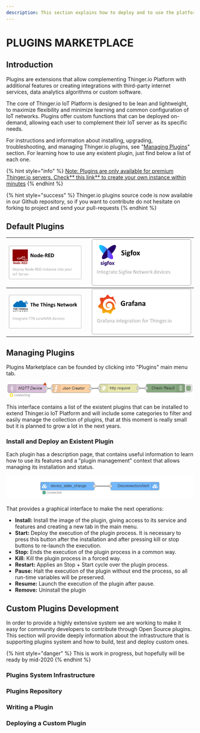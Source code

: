 ```yaml
---
description: This section explains how to deploy and to use the platform Plugins System
---
```


# PLUGINS MARKETPLACE

## Introduction

Plugins are extensions that allow complementing Thinger.io Platform with additional features or creating integrations with third-party internet services, data analytics algorithms or custom software.&#x20;

The core of Thinger.io IoT Platform is designed to be lean and lightweight, to maximize flexibility and minimize learning and common configuration of IoT networks.  Plugins offer custom functions that can be deployed on-demand,  allowing each user to complement their IoT server as its specific needs.

For instructions and information about installing, upgrading, troubleshooting, and managing Thinger.io plugins, see "[Managing Plugins](https://app.gitbook.com/@thinger-io/s/docs/\~/drafts/-LrOtZT2lM\_x5eeYS6ra/primary/plugins#managing-plugins)" section. For learning how to use any existent plugin, just find below a list of each one.

{% hint style="info" %}
[Note: Plugins are only available for premium Thinger.io servers. Check** this link** to create your own instance within minutes](https://pricing.thinger.io)
{% endhint %}

{% hint style="success" %}
Thinger.io plugins source code is now available in our Github repository, so if you want to contribute do not hesitate on forking to project and send your pull-requests
{% endhint %}

## Default Plugins

| [![](../.gitbook/assets/imagen1sas.png)](node-red.md)          |                 | [![](../.gitbook/assets/imagen12.png)](sigfox.md) |
| -------------------------------------------------------------- | --------------- | ------------------------------------------------- |
| [![](../.gitbook/assets/imagen123.png)](the-things-network.md) |                 | ![](<../.gitbook/assets/imagen12 (1).png>)        |

## Managing Plugins

Plugins Marketplace can be founded by clicking into "Plugins" main menu tab. &#x20;

![](<../.gitbook/assets/image (185).png>)

This interface contains a list of the existent plugins that can be installed to extend Thinger.io IoT Platform and will include some categories to filter and easily manage the collection of plugins, that at this moment is really small but it is planned to grow a lot in the next years.&#x20;

### Install and Deploy an Existent Plugin

Each plugin has a description page, that contains useful information to learn how to use its features and a "plugin management" context that allows managing its installation and status.

![](<../.gitbook/assets/image (198).png>)

That provides a graphical interface to make the next operations:

* **Install:** Install the image of the plugin, giving access to its service and features and creating a new tab in the main menu.
* **Start:** Deploy the execution of the plugin process. It is necessary to press this button after the installation and after pressing kill or stop buttons to re-launch the execution.
* **Stop:** Ends the execution of the plugin process in a common way.
* **Kill:** Kill the plugin process in a forced way.
* **Restart:** Applies an Stop + Start cycle over the plugin process.
* **Pause:** Halt the execution of the plugin without end the process, so all run-time variables will be preserved.
* **Resume:** Launch the execution of the plugin after pause.
* **Remove:** Uninstall the plugin

## Custom Plugins Development&#x20;

In order to provide a highly extensive system we are working to make it easy for community developers to contribute through Open Source plugins. This section will provide deeply information about the infrastructure that is supporting plugins system and how to build, test and deploy custom ones.&#x20;

{% hint style="danger" %}
This is work in progress, but hopefully will be ready by mid-2020
{% endhint %}

### Plugins System Infrastructure

### Plugins Repository

### Writing a Plugin

### Deploying a Custom Plugin
